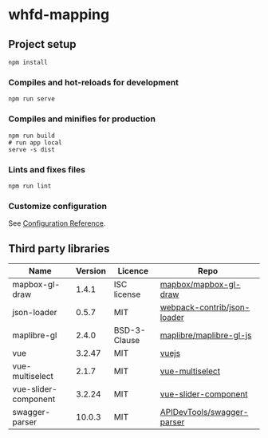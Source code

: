 # whfd-mapping

## Project setup
```
npm install
```

### Compiles and hot-reloads for development
```
npm run serve
```

### Compiles and minifies for production
```
npm run build
# run app local
serve -s dist
```

### Lints and fixes files
```
npm run lint
```

### Customize configuration
See [Configuration Reference](https://cli.vuejs.org/config/).

## Third party libraries
| Name                 | Version | Licence      | Repo                                                                          |
| -------------------- | ------- | ------------ | ----------------------------------------------------------------------------- |
| mapbox-gl-draw       | 1.4.1   | ISC license  | [mapbox/mapbox-gl-draw](https://github.com/mapbox/mapbox-gl-draw)             |
| json-loader          | 0.5.7   | MIT          | [webpack-contrib/json-loader](https://github.com/webpack-contrib/json-loader) |
| maplibre-gl          | 2.4.0   | BSD-3-Clause | [maplibre/maplibre-gl-js](https://github.com/maplibre/maplibre-gl-js)         |
| vue                  | 3.2.47  | MIT          | [vuejs](https://github.com/vuejs)                                             |
| vue-multiselect      | 2.1.7   | MIT          | [vue-multiselect](https://github.com/shentao/vue-multiselect)                 |
| vue-slider-component | 3.2.24  | MIT          | [vue-slider-component](https://github.com/NightCatSama/vue-slider-component)  |
| swagger-parser       | 10.0.3  | MIT          | [APIDevTools/swagger-parser](https://github.com/APIDevTools/swagger-parser)   |